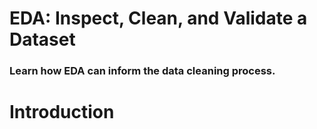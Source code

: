 # EDA: Inspect, Clean, and Validate a Dataset
### Learn how EDA can inform the data cleaning process.

# Introduction

